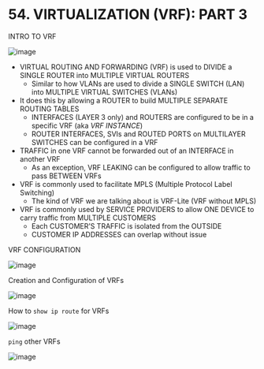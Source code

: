 # 54. VIRTUALIZATION (VRF): PART 3

INTRO TO VRF

![image](https://github.com/psaumur/CCNA/assets/106411237/e122f3c6-290f-4f33-a31d-f308f12140a3)

- VIRTUAL ROUTING AND FORWARDING (VRF) is used to DIVIDE a SINGLE ROUTER into MULTIPLE VIRTUAL ROUTERS
    - Similar to how VLANs are used to divide a SINGLE SWITCH (LAN) into MULTIPLE VIRTUAL SWITCHES (VLANs)
- It does this by allowing a ROUTER to build MULTIPLE SEPARATE ROUTING TABLES
    - INTERFACES (LAYER 3 only) and ROUTERS are configured to be in a specific VRF (aka *VRF INSTANCE*)
    - ROUTER INTERFACES, SVIs and ROUTED PORTS on MULTILAYER SWITCHES can be configured in a VRF
- TRAFFIC in one VRF cannot be forwarded out of an INTERFACE in another VRF
    - As an exception, VRF LEAKING can be configured to allow traffic to pass BETWEEN VRFs
- VRF is commonly used to facilitate MPLS (Multiple Protocol Label Switching)
    - The kind of VRF we are talking about is VRF-Lite (VRF without MPLS)
- VRF is commonly used by SERVICE PROVIDERS to allow ONE DEVICE to carry traffic from MULTIPLE CUSTOMERS
    - Each CUSTOMER’S TRAFFIC is isolated from the OUTSIDE
    - CUSTOMER IP ADDRESSES can overlap without issue

VRF CONFIGURATION

![image](https://github.com/psaumur/CCNA/assets/106411237/fec7669b-8868-4529-81fa-6f52e07ff6e4)

Creation and Configuration of VRFs

![image](https://github.com/psaumur/CCNA/assets/106411237/624ebfc0-c7c0-498d-a00b-c19e2738585a)

How to `show ip route` for VRFs

![image](https://github.com/psaumur/CCNA/assets/106411237/cbe724be-4497-4976-9927-18ff5c71a4c7)

`ping` other VRFs

![image](https://github.com/psaumur/CCNA/assets/106411237/f29dd935-0ec7-4756-b24a-fc44391254c0)
